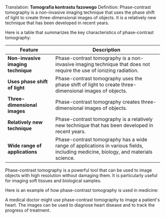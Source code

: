 Translation: **Tomografia kontrastu fazowego**
Definition:
Phase-contrast tomography is a non-invasive imaging technique that uses the phase shift of light to create three-dimensional images of objects. It is a relatively new technique that has been developed in recent years.

Here is a table that summarizes the key characteristics of phase-contrast tomography:

|Feature|Description|
|---|---|
|**Non-invasive imaging technique**|Phase-contrast tomography is a non-invasive imaging technique that does not require the use of ionizing radiation.|
|**Uses phase shift of light**|Phase-contrast tomography uses the phase shift of light to create three-dimensional images of objects.|
|**Three-dimensional images**|Phase-contrast tomography creates three-dimensional images of objects.|
|**Relatively new technique**|Phase-contrast tomography is a relatively new technique that has been developed in recent years.|
|**Wide range of applications**|Phase-contrast tomography has a wide range of applications in various fields, including medicine, biology, and materials science.|

Phase-contrast tomography is a powerful tool that can be used to image objects with high resolution without damaging them. It is particularly useful for imaging soft tissues and biological samples.

Here is an example of how phase-contrast tomography is used in medicine:

A medical doctor might use phase-contrast tomography to image a patient's heart. The images can be used to diagnose heart disease and to track the progress of treatment.